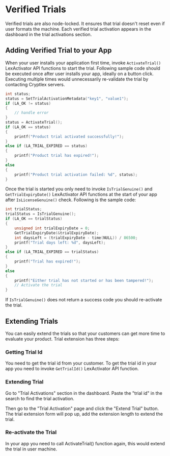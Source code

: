 # Verified Trials

Verified trials are also node-locked. It ensures that trial doesn't reset even if user formats the machine. Each verified trial activation appears in the dashboard in the trial activations section.

## Adding Verified Trial to your App

When your user installs your application first time, invoke `ActivateTrial()` LexActivator API functions to start the trial. Following sample code should be executed once after user installs your app, ideally on a button click. Executing multiple times would unnecessarily re-validate the trial by contacting Cryptlex servers.

```c
int status;
status = SetTrialActivationMetadata("key1", "value1");
if (LA_OK != status)
{
	// handle error
}
status = ActivateTrial();
if (LA_OK == status)
{
	printf("Product trial activated successfully!");
}
else if (LA_TRIAL_EXPIRED == status)
{
	printf("Product trial has expired!");
}
else
{
	printf("Product trial activation failed: %d", status);
}
```

Once the trial is started you only need to invoke `IsTrialGenuine()` and `GetTrialExpiryDate()` LexActivator API functions at the start of your app after `IsLicenseGenuine()` check. Following is the sample code:

```c
int trialStatus;
trialStatus = IsTrialGenuine();
if (LA_OK == trialStatus)
{
	unsigned int trialExpiryDate = 0;
	GetTrialExpiryDate(&trialExpiryDate);
	int daysLeft = (trialExpiryDate - time(NULL)) / 86500;
	printf("Trial days left: %d", daysLeft);
}
else if (LA_TRIAL_EXPIRED == trialStatus)
{
	printf("Trial has expired!");
}
else
{
	printf("Either trial has not started or has been tampered!");
	// Activate the trial
}
```

If `IsTrialGenuine()` does not return a success code you should re-activate the trial.

## Extending Trials

You can easily extend the trials so that your customers can get more time to evaluate your product. Trial extension has three steps:

### Getting Trial Id

You need to get the trial id from your customer. To get the trial id in your app you need to invoke `GetTrialId()` LexActivator API function.

### Extending Trial

Go to "Trial Activations" section in the dashboard. Paste the "trial id" in the search to find the trial activation.

Then go to the "Trial Activation" page and click the "Extend Trial" button. The trial extension form will pop up, add the extension length to extend the trial.

### Re-activate the Trial

In your app you need to call ActivateTrial\(\) function again, this would extend the trial in user machine.

